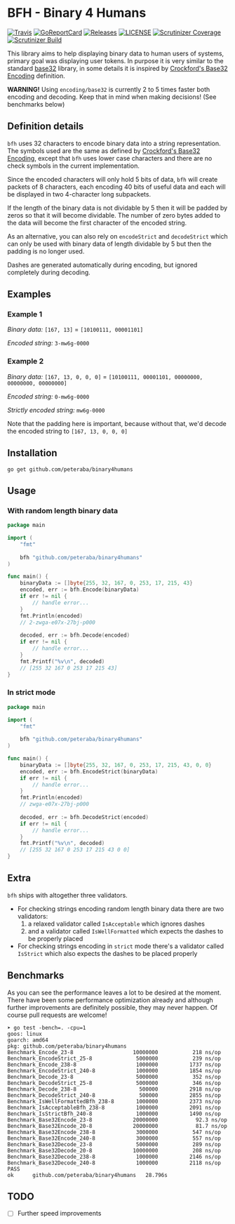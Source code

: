 BFH - Binary 4 Humans
=====================

[![Travis](https://img.shields.io/travis/com/peteraba/binary4humans.svg?style=flat-square&&branch=master)](https://travis-ci.com/peteraba/binary4humans)
[![GoReportCard](https://goreportcard.com/badge/github.com/peteraba/binary4humans?style=flat-square)](https://goreportcard.com/report/github.com/peteraba/binary4humans)
[![Releases](https://img.shields.io/github/release/peteraba/binary4humans.svg?style=flat-square)](https://github.com/peteraba/binary4humans/releases)
[![LICENSE](https://img.shields.io/github/license/peteraba/binary4humans.svg?style=flat-square)](https://github.com/peteraba/binary4humans/blob/master/LICENSE)
[![Scrutinizer Coverage](https://img.shields.io/scrutinizer/coverage/g/peteraba/binary4humans.svg?style=flat-square)](https://scrutinizer-ci.com/g/peteraba/binary4humans/?branch=master)
[![Scrutinizer Build](https://img.shields.io/scrutinizer/build/g/peteraba/binary4humans.svg?style=flat-square)](https://scrutinizer-ci.com/g/peteraba/binary4humans/inspections/bcc292f0-fdcb-4a74-9af5-292f59e7413b/log)

This library aims to help displaying binary data to human users of systems, primary goal was displaying user tokens.
In purpose it is very similar to the standard [base32](https://golang.org/pkg/encoding/base32/) library, in some details 
it is inspired by [Crockford's Base32 Encoding](https://www.crockford.com/wrmg/base32.html) definition.

**WARNING!** Using `encoding/base32` is currently 2 to 5 times faster both encoding and decoding. Keep that in mind when making decisions! (See benchmarks below)


Definition details
------------------

`bfh` uses 32 characters to encode binary data into a string representation. The symbols used are the same as defined by
[Crockford's Base32 Encoding](https://www.crockford.com/wrmg/base32.html), except that `bfh` uses lower case characters
and there are no check symbols in the current implementation.

Since the encoded characters will only hold 5 bits of data, `bfh` will create packets of 8 characters, each encoding 40
bits of useful data and each will be displayed in two 4-character long subpackets.

If the length of the binary data is not dividable by 5 then it will be padded by zeros so that it will become
dividable. The number of zero bytes added to the data will become the first character of the encoded string.

As an alternative, you can also rely on `encodeStrict` and `decodeStrict` which can only be used with binary data of
length dividable by 5 but then the padding is no longer used.

Dashes are generated automatically during encoding, but ignored completely during decoding.

### 

Examples
--------

### Example 1

*Binary data:* `[167, 13]` = `[10100111, 00001101]`  

*Encoded string:* `3-mw6g-0000`

### Example 2

*Binary data:* `[167, 13, 0, 0, 0]` = `[10100111, 00001101, 00000000, 00000000, 00000000]`  

*Encoded string:* `0-mw6g-0000`

*Strictly encoded string:* `mw6g-0000`


Note that the padding here is important, because without that, we'd decode the encoded string to `[167, 13, 0, 0, 0]`

Installation
------------

```
go get github.com/peteraba/binary4humans
```

Usage
-----

### With random length binary data

```go
package main

import (
	"fmt"
	
	bfh "github.com/peteraba/binary4humans"
)

func main() {
    binaryData := []byte{255, 32, 167, 0, 253, 17, 215, 43}
    encoded, err := bfh.Encode(binaryData)
    if err != nil {
        // handle error...
    }
    fmt.Println(encoded)
    // 2-zwga-e07x-27bj-p000
    
    decoded, err := bfh.Decode(encoded)
    if err != nil {
        // handle error...
    }
    fmt.Printf("%v\n", decoded)
    // [255 32 167 0 253 17 215 43]
}
```

### In strict mode

```go
package main

import (
	"fmt"
	
	bfh "github.com/peteraba/binary4humans"
)

func main() {
    binaryData := []byte{255, 32, 167, 0, 253, 17, 215, 43, 0, 0}
    encoded, err := bfh.EncodeStrict(binaryData)
    if err != nil {
        // handle error...
    }
    fmt.Println(encoded)
    // zwga-e07x-27bj-p000
    
    decoded, err := bfh.DecodeStrict(encoded)
    if err != nil {
        // handle error...
    }
    fmt.Printf("%v\n", decoded)
    // [255 32 167 0 253 17 215 43 0 0]
}
```

Extra
-----

`bfh` ships with altogether three validators.

 - For checking strings encoding random length binary data there are two validators:
   1. a relaxed validator called `IsAcceptable` which ignores dashes
   1. and a validator called `IsWellFormatted` which expects the dashes to be properly placed
 - For checking strings encoding in `strict` mode there's a validator called `IsStrict` which also expects the dashes
 to be placed properly

Benchmarks
----------

As you can see the performance leaves a lot to be desired at the moment. There have been some performance optimization
already and although further improvements are definitely possible, they may never happen. Of course pull requests are welcome!

```
➤ go test -bench=. -cpu=1
goos: linux
goarch: amd64
pkg: github.com/peteraba/binary4humans
Benchmark_Encode_23-8                	10000000	       218 ns/op
Benchmark_EncodeStrict_25-8          	 5000000	       239 ns/op
Benchmark_Encode_238-8               	 1000000	      1737 ns/op
Benchmark_EncodeStrict_240-8         	 1000000	      1854 ns/op
Benchmark_Decode_23-8                	 5000000	       352 ns/op
Benchmark_DecodeStrict_25-8          	 5000000	       346 ns/op
Benchmark_Decode_238-8               	  500000	      2918 ns/op
Benchmark_DecodeStrict_240-8         	  500000	      2855 ns/op
Benchmark_IsWellFormattedBfh_238-8   	 1000000	      2373 ns/op
Benchmark_IsAcceptableBfh_238-8      	 1000000	      2091 ns/op
Benchmark_IsStrictBfh_240-8          	 1000000	      1490 ns/op
Benchmark_Base32Encode_23-8          	20000000	        92.3 ns/op
Benchmark_Base32Encode_20-8          	20000000	        81.7 ns/op
Benchmark_Base32Encode_238-8         	 3000000	       547 ns/op
Benchmark_Base32Encode_240-8         	 3000000	       557 ns/op
Benchmark_Base32Decode_23-8          	 5000000	       289 ns/op
Benchmark_Base32Decode_20-8          	10000000	       208 ns/op
Benchmark_Base32Decode_238-8         	 1000000	      2146 ns/op
Benchmark_Base32Decode_240-8         	 1000000	      2118 ns/op
PASS
ok  	github.com/peteraba/binary4humans	28.796s
```

TODO
----

 - [ ] Further speed improvements
